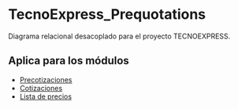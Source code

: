 # TecnoExpress_Prequotations

Diagrama relacional desacoplado para el proyecto TECNOEXPRESS.

## Aplica para los módulos

* [Precotizaciones](#a)
* [Cotizaciones](#b)
* [Lista de precios](#c)